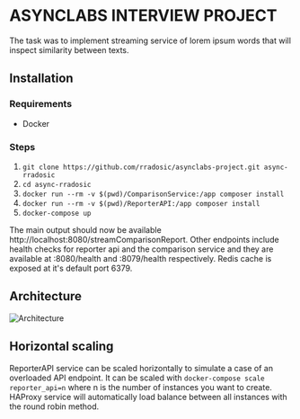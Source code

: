 
# ASYNCLABS INTERVIEW PROJECT

The task was to implement streaming service of lorem ipsum words that will inspect similarity
between texts. 



## Installation
### Requirements

 - Docker

### Steps
 1. `git clone https://github.com/rradosic/asynclabs-project.git async-rradosic`
 2. `cd async-rradosic`
 3. `docker run --rm -v $(pwd)/ComparisonService:/app composer install`
 4. `docker run --rm -v $(pwd)/ReporterAPI:/app composer install`
 5. `docker-compose up`

 The main output should now be available http://localhost:8080/streamComparisonReport. Other endpoints include health checks for reporter api and the comparison service and they are available at :8080/health and :8079/health respectively. Redis cache is exposed at it's default port 6379.
 
 ## Architecture
 ![Architecture](https://i.ibb.co/C04n8Nt/Untitled-Document.png)

## Horizontal scaling
ReporterAPI service can be scaled horizontally to simulate a case of an overloaded API endpoint. It can be scaled with `docker-compose scale reporter_api=n` where n is the number of instances you want to create. HAProxy service will automatically load balance between all instances with the round robin method.
